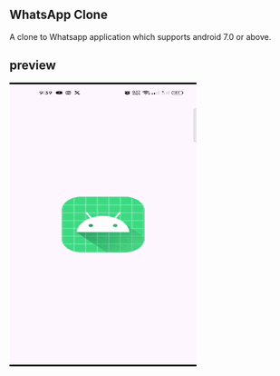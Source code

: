 ## WhatsApp Clone

A clone to Whatsapp application which supports android 7.0 or above.

## preview
<img src="WhatsAppVideo2024-04-16at9.40.01PM-ezgif.com-video-to-gif-converter.gif" width="330" height="500">
